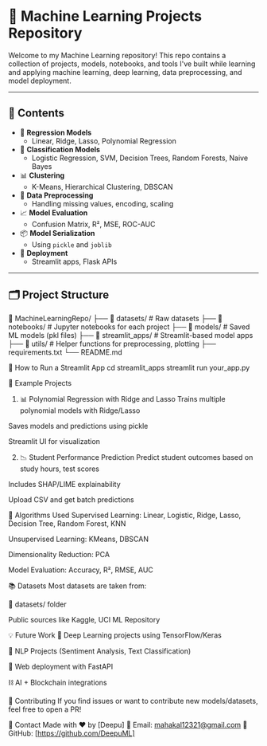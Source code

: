 # 🤖 Machine Learning Projects Repository

Welcome to my Machine Learning repository! This repo contains a collection of projects, models, notebooks, and tools I've built while learning and applying machine learning, deep learning, data preprocessing, and model deployment.

---

## 📌 Contents

- 🔢 **Regression Models**
  - Linear, Ridge, Lasso, Polynomial Regression
- 🧠 **Classification Models**
  - Logistic Regression, SVM, Decision Trees, Random Forests, Naive Bayes
- 📊 **Clustering**
  - K-Means, Hierarchical Clustering, DBSCAN
- 🧹 **Data Preprocessing**
  - Handling missing values, encoding, scaling
- 📈 **Model Evaluation**
  - Confusion Matrix, R², MSE, ROC-AUC
- 📦 **Model Serialization**
  - Using `pickle` and `joblib`
- 🚀 **Deployment**
  - Streamlit apps, Flask APIs

---

## 🗂 Project Structure

📁 MachineLearningRepo/
├── 📁 datasets/ # Raw datasets
├── 📁 notebooks/ # Jupyter notebooks for each project
├── 📁 models/ # Saved ML models (pkl files)
├── 📁 streamlit_apps/ # Streamlit-based model apps
├── 📁 utils/ # Helper functions for preprocessing, plotting
├── requirements.txt
└── README.md

🚀 How to Run a Streamlit App
cd streamlit_apps
streamlit run your_app.py

📁 Example Projects
1. 📊 Polynomial Regression with Ridge and Lasso
Trains multiple polynomial models with Ridge/Lasso

Saves models and predictions using pickle

Streamlit UI for visualization

2. 📉 Student Performance Prediction
Predict student outcomes based on study hours, test scores

Includes SHAP/LIME explainability

Upload CSV and get batch predictions

🧠 Algorithms Used
Supervised Learning: Linear, Logistic, Ridge, Lasso, Decision Tree, Random Forest, KNN

Unsupervised Learning: KMeans, DBSCAN

Dimensionality Reduction: PCA

Model Evaluation: Accuracy, R², RMSE, AUC

📚 Datasets
Most datasets are taken from:

📁 datasets/ folder

Public sources like Kaggle, UCI ML Repository

💡 Future Work
🧠 Deep Learning projects using TensorFlow/Keras

🧾 NLP Projects (Sentiment Analysis, Text Classification)

🧱 Web deployment with FastAPI

⛓️ AI + Blockchain integrations

🤝 Contributing
If you find issues or want to contribute new models/datasets, feel free to open a PR!


📧 Contact
Made with ❤️ by [Deepu]
📩 Email: mahakal12321@gmail.com
🐙 GitHub: [https://github.com/DeepuML]



